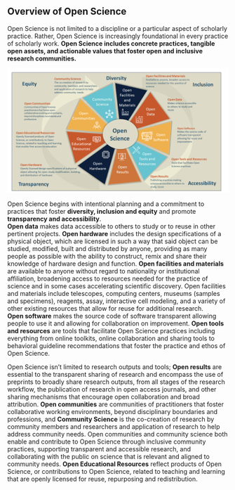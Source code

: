 ## Overview of Open Science

Open Science is not limited to a discipline or a particular aspect of scholarly practice. 
Rather, Open Science is increasingly foundational in every practice of scholarly work. 
**Open Science includes concrete practices, tangible open assets, and actionable values that foster open and inclusive research communities.**

![](../assets/EthosOS_Fig3_Overview.png)

Open Science begins with intentional planning and a commitment to practices that foster **diversity, inclusion and equity** and promote **transparency and accessibility**.  
**Open data** makes data accessible to others to study or to reuse in other pertinent projects. 
**Open hardware** includes the design specifications of a physical object, which are licensed in such a way that said object can be studied, modified, built and distributed by anyone, providing as many people as possible with the ability to construct, remix and share their knowledge of hardware design and function. 
**Open facilities and materials** are available to anyone without regard to nationality or institutional affiliation, broadening access to resources needed for the practice of science and in some cases accelerating scientific discovery. 
Open facilities and materials include telescopes, computing centers, museums (samples and specimens), reagents, assay, interactive cell modeling, and a variety of other existing resources that allow for reuse for additional research.  
**Open software** makes the source code of software transparent allowing people to use it and allowing for collaboration on improvement. 
**Open tools and resources** are tools that facilitate Open Science practices including everything from online toolkits, online collaboration and sharing tools to behavioral guideline recommendations that foster the practice and ethos of Open Science.

Open Science isn’t limited to research outputs and tools; **Open results** are essential to the transparent sharing of research and encompass the use of preprints to broadly share research outputs, from all stages of the research workflow, the publication of research in open access journals, and other sharing mechanisms that encourage open collaboration and broad attribution. 
**Open communities** are communities of practitioners that foster collaborative working environments, beyond disciplinary boundaries and professions, and **Community Science** is the co-creation of research by community members and researchers and application of research to help address community needs.
Open communities and community science both enable and contribute to Open Science through inclusive community practices, supporting transparent and accessible research, and collaborating with the public on science that is relevant and aligned to community needs. **Open Educational Resources** reflect products of Open Science, or contributions to Open Science, related to teaching and learning that are  openly licensed for reuse, repurposing and redistribution. 